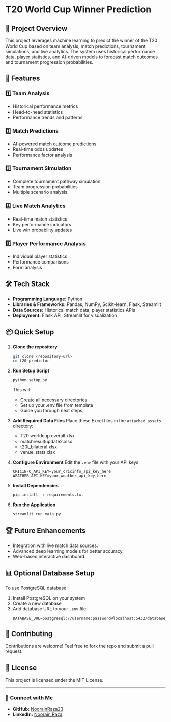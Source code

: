 # T20 World Cup Winner Prediction

## 📌 Project Overview
This project leverages machine learning to predict the winner of the T20 World Cup based on team analysis, match predictions, tournament simulations, and live analytics. The system uses historical performance data, player statistics, and AI-driven models to forecast match outcomes and tournament progression probabilities.

## 🚀 Features
### 1️⃣ Team Analysis
- Historical performance metrics
- Head-to-head statistics
- Performance trends and patterns

### 2️⃣ Match Predictions
- AI-powered match outcome predictions
- Real-time odds updates
- Performance factor analysis

### 3️⃣ Tournament Simulation
- Complete tournament pathway simulation
- Team progression probabilities
- Multiple scenario analysis

### 4️⃣ Live Match Analytics
- Real-time match statistics
- Key performance indicators
- Live win probability updates

### 5️⃣ Player Performance Analysis
- Individual player statistics
- Performance comparisons
- Form analysis

## 🛠 Tech Stack
- **Programming Language:** Python
- **Libraries & Frameworks:** Pandas, NumPy, Scikit-learn, Flask, Streamlit
- **Data Sources:** Historical match data, player statistics APIs
- **Deployment:** Flask API, Streamlit for visualization

## 📦 Quick Setup
1. **Clone the repository**
   ```bash
   git clone <repository-url>
   cd t20-predictor
   ```

2. **Run Setup Script**
   ```bash
   python setup.py
   ```
   This will:
   - Create all necessary directories
   - Set up your .env file from template
   - Guide you through next steps

3. **Add Required Data Files**
   Place these Excel files in the `attached_assets` directory:
   - T20 worldcup overall.xlsx
   - matchresultupdate2.xlsx
   - t20i_bilateral.xlsx
   - venue_stats.xlsx

4. **Configure Environment**
   Edit the `.env` file with your API keys:
   ```
   CRICINFO_API_KEY=your_cricinfo_api_key_here
   WEATHER_API_KEY=your_weather_api_key_here
   ```

5. **Install Dependencies**
   ```bash
   pip install -r requirements.txt
   ```

6. **Run the Application**
   ```bash
   streamlit run main.py
   ```


## 🏆 Future Enhancements
- Integration with live match data sources.
- Advanced deep learning models for better accuracy.
- Web-based interactive dashboard.

## 📊 Optional Database Setup
To use PostgreSQL database:
1. Install PostgreSQL on your system
2. Create a new database
3. Add database URL to your `.env` file:
   ```
   DATABASE_URL=postgresql://username:password@localhost:5432/database_name
   ```

## 🤝 Contributing
Contributions are welcome! Feel free to fork the repo and submit a pull request.

## 📜 License
This project is licensed under the MIT License.

---
### 🔗 Connect with Me
- **GitHub:** [NoorainRaza23](https://github.com/NoorainRaza23)
- **LinkedIn:** [Noorain Raza](https://www.linkedin.com/in/noorainraza/)
